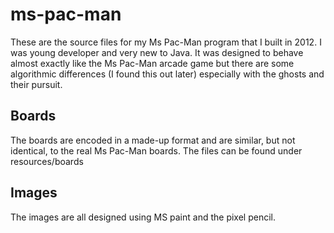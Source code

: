 # ms-pac-man
These are the source files for my Ms Pac-Man program that I built in 2012.
I was young developer and very new to Java.
It was designed to behave almost exactly like the Ms Pac-Man arcade game but there are some algorithmic differences (I found this out later) especially with the ghosts and their pursuit.

## Boards
The boards are encoded in a made-up format and are similar, but not identical, to the real Ms Pac-Man boards.
The files can be found under resources/boards

## Images
The images are all designed using MS paint and the pixel pencil.

